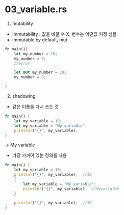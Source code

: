 # 03_variable.rs

1. mutability
- immutability : 값을 바꿀 수 X, 변수는 어떤값 지정 심볼
- immutable by default, mut
```rust
fn main(){
    let my_number = 10;
    my_number = 9;
    //error

    let mut my_number = 10;
    my_number = 9;

}
```

2. shadowing
- 같은 이름을 다시 쓰는 것
```rust
fn main() {
    let my_variable = 10;
    let my_variable = "My variable";
    println!("{}", my_variable);
}
```
-> My variable
- 가장 가까이 있는 정의를 사용

```rust
fn main() {
    let my_variable = 10;
    println!("{}", my_variable);  //10
    {
        let my_variable = "My variable";
        println!("{}", my_variable);  //Myvarialbe
    }
    
    println!("{}", my_variable);  //10
}
```